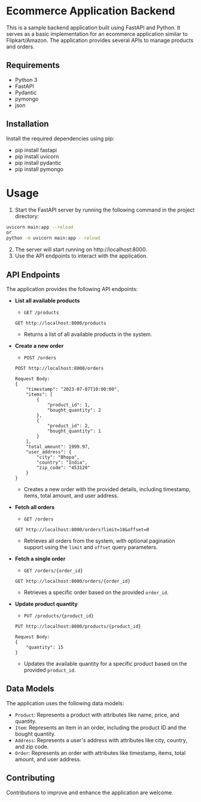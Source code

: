 # Ecommerce Application Backend

This is a sample backend application built using FastAPI and Python. It serves as a basic implementation for an ecommerce application similar to Flipkart/Amazon. The application provides several APIs to manage products and orders.

## Requirements

- Python 3
- FastAPI
- Pydantic
- pymongo
- json

## Installation

Install the required dependencies using pip:
- pip install fastapi
- pip install uvicorn
- pip install pydantic
- pip install pymongo

# Usage
1. Start the FastAPI server by running the following command in the project directory:
```bash
uvicorn main:app --reload
or 
python -m uvicorn main:app --reload
```
2. The server will start running on http://localhost:8000.
3. Use the API endpoints to interact with the application.



## API Endpoints

The application provides the following API endpoints:

- **List all available products**
    - `GET /products`
    ```
    GET http://localhost:8000/products
    ```
    - Returns a list of all available products in the system.

- **Create a new order**
    - `POST /orders`


  ```
  POST http://localhost:8000/orders

  Request Body:
  {
      "timestamp": "2023-07-07T10:00:00",
      "items": [
          {
              "product_id": 1,
              "bought_quantity": 2
          },
          {
              "product_id": 2,
              "bought_quantity": 1
          }
      ],
      "total_amount": 1999.97,
      "user_address": {
          "city": "Bhopa",
          "country": "India",
          "zip_code": "453120"
      }
  }
  ```
    - Creates a new order with the provided details, including timestamp, items, total amount, and user address.

- **Fetch all orders**
    - `GET /orders`
    ```
    GET http://localhost:8000/orders?limit=10&offset=0
    ```

    - Retrieves all orders from the system, with optional pagination support using the `limit` and `offset` query parameters.

- **Fetch a single order**
    - `GET /orders/{order_id}`
    ```
    GET http://localhost:8000/orders/{order_id}
    ``````
    - Retrieves a specific order based on the provided `order_id`.

- **Update product quantity**
    - `PUT /products/{product_id}`
    ```
    PUT http://localhost:8000/products/{product_id}

    Request Body:
    {
        "quantity": 15
    }
    ```
    - Updates the available quantity for a specific product based on the provided `product_id`.

## Data Models

The application uses the following data models:

- `Product`: Represents a product with attributes like name, price, and quantity.
- `Item`: Represents an item in an order, including the product ID and the bought quantity.
- `Address`: Represents a user's address with attributes like city, country, and zip code.
- `Order`: Represents an order with attributes like timestamp, items, total amount, and user address.

## Contributing

Contributions to improve and enhance the application are welcome.
